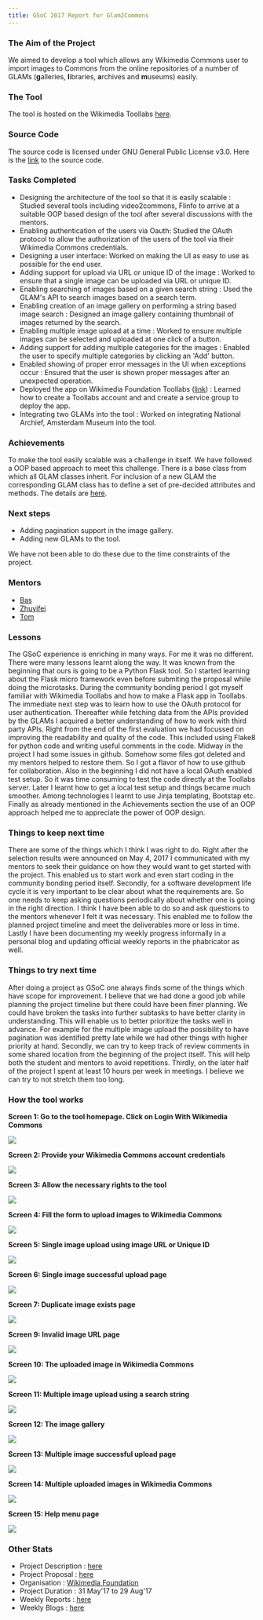 ```yaml
---
title: GSoC 2017 Report for Glam2Commons
---
```


### The Aim of the Project

We aimed to develop a tool which allows any Wikimedia Commons user to import images to Commons from the online repositories 
of a number of GLAMs (**g**alleries, **l**ibraries, **a**rchives and **m**useums) easily.

### The Tool

The tool is hosted on the Wikimedia Toollabs [here](https://tools.wmflabs.org/glam2commons/).

### Source Code

The source code is licensed under GNU General Public License v3.0. Here is the [link](https://github.com/infobliss/sibutest2) to the source code.

### Tasks Completed

- Designing the architecture of the tool so that it is easily scalable : Studied several tools including video2commons, Flinfo to arrive at a suitable OOP based design of the tool after several discussions with the mentors.
- Enabling authentication of the users via Oauth: Studied the OAuth protocol to allow the authorization of the users of the tool via their Wikimedia Commons credentials.
- Designing a user interface: Worked on making the UI as easy to use as possible for the end user.
- Adding support for upload via URL or unique ID of the image : Worked to ensure that a single image can be uploaded via URL or unique ID.
- Enabling searching of images based on a given search string : Used the GLAM's API to search images based on a search term.
- Enabling creation of an image gallery on performing a string based image search : Designed an image gallery containing thumbnail of images returned by the search.
- Enabling multiple image upload at a time : Worked to ensure multiple images can be selected and uploaded at one click of a button.
- Adding support for adding multiple categories for the images : Enabled the user to specify multiple categories by clicking an 'Add' button.
- Enabled showing of proper error messages in the UI when exceptions occur : Ensured that the user is shown proper messages after an unexpected operation.
- Deployed the app on Wikimedia Foundation Toollabs ([link](https://tools.wmflabs.org/glam2commons/)) : Learned how to create a Toollabs account and and create a service group to deploy the app.
- Integrating two GLAMs into the tool : Worked on integrating National Archief, Amsterdam Museum into the tool.

### Achievements

To make the tool easily scalable was a challenge in itself. We have followed a OOP based approach to meet this challenge. There is a base class from which all GLAM classes inherit. For inclusion of a new GLAM the corresponding GLAM class has to define a set of pre-decided attributes and methods. The details are [here](https://commons.m.wikimedia.org/wiki/User:Infobliss/Glam2Commons/How_to_add_a_new_glam).

### Next steps

- Adding pagination support in the image gallery.
- Adding new GLAMs to the tool.

We have not been able to do these due to the time constraints of the project.

### Mentors

- [Bas](https://commons.wikimedia.org/wiki/User:Basvb)
- [Zhuyifei](https://commons.wikimedia.org/wiki/User:Zhuyifei1999)
- [Tom](https://en.wikipedia.org/wiki/User:Tom29739)

### Lessons

The GSoC experience is enriching in many ways. For me it was no different. There were many lessons learnt along the way. It was known from the beginning that ours is going to be a Python Flask tool. So I started learning about the Flask micro framework even before submiting the proposal while doing the microtasks. During the community bonding period I got myself familiar with Wikimedia Toollabs and how to make a Flask app in Toollabs. The immediate next step was to learn how to use the OAuth protocol for user authentication. Thereafter while fetching data from the APIs provided by the GLAMs I acquired a better understanding of how to work with third party APIs. Right from the end of the first evaluation we had focussed on improving the readability and quality of the code. This included using Flake8 for python code and writing useful comments in the code. Midway in the project I had some issues in github. Somehow some files got deleted and my mentors helped to restore them. So I got a flavor of how to use github for collaboration. Also in the beginning I did not have a local OAuth enabled test setup. So it was time consuming to test the code directly at the Toollabs server. Later I learnt how to get a local test setup and things became much smoother. Among technologies I learnt to use Jinja templating, Bootstap etc. Finally as already mentioned in the Achievements section the use of an OOP approach helped me to appreciate the power of OOP design.

### Things to keep next time

There are some of the things which I think I was right to do. Right after the selection results were announced on May 4, 2017 I communicated with my mentors to seek their guidance on how they would want to get started with the project. This enabled us to start work and even start coding in the community bonding period itself. Secondly, for a software development life cycle it is very important to be clear about what the requirements are. So one needs to keep asking questions periodically about whether one is going in the right direction. I think I have been able to do so and ask questions to the mentors whenever I felt it was necessary. This enabled me to follow the planned project timeline and meet the deliverables more or less in time. Lastly I have been documenting my weekly progress informally in a personal blog and updating official weekly reports in the phabricator as well.

### Things to try next time

After doing a project as GSoC one always finds some of the things which have scope for improvement. I believe that we had done a good job while planning the project timeline but there could have been finer planning. We could have broken the tasks into further subtasks to have better clarity in understanding. This will enable us to better prioritize the tasks well in advance. For example for the multiple image upload the possibility to have pagination was identified pretty late while we had other things with higher priority at hand. Secondly, we can try to keep track of review comments in some shared location from the beginning of the project itself. This will help both the student and mentors to avoid repetitions. Thirdly, on the later half of the project I spent at least 10 hours per week in meetings. I believe we can try to not stretch them too long.


### How the tool works

**Screen 1: Go to the tool homepage. Click on Login With Wikimedia Commons**

<img src="/gsoc2017/img/g2c%20homepage.png">

**Screen 2: Provide your Wikimedia Commons account credentials**

<img src="/gsoc2017/img/wikimedia%20login.png">

**Screen 3: Allow the necessary rights to the tool**

<img src="/gsoc2017/img/allow%20some%20rights%20screen.png">

**Screen 4: Fill the form to upload images to Wikimedia Commons**

<img src="/gsoc2017/img/glam%20form.png">

**Screen 5: Single image upload using image URL or Unique ID**

<img src="/gsoc2017/img/single%20image%20upload%20form.png">

**Screen 6: Single image successful upload page**

<img src="/gsoc2017/img/successful%20single%20%20upload.png">

**Screen 7: Duplicate image exists page**

<img src="/gsoc2017/img/duplicate%20upload.png">

**Screen 9: Invalid image URL page**

<img src="/gsoc2017/img/invalid%20url.png">

**Screen 10: The uploaded image in Wikimedia Commons**

<img src="/gsoc2017/img/single%20image%20in%20uploads.png">

**Screen 11: Multiple image upload using a search string**

<img src="/gsoc2017/img/multi%20image%20upload.png">

**Screen 12: The image gallery**

<img src="/gsoc2017/img/image%20gallery.png">

**Screen 13: Multiple image successful upload page**

<img src="/gsoc2017/img/multi%20upload%20success.png">

**Screen 14: Multiple uploaded images in Wikimedia Commons**

<img src="/gsoc2017/img/multi%20image%20filelist.png">

**Screen 15: Help menu page**

<img src="/gsoc2017/img/help%20page.png">

### Other Stats

- Project Description : [here](https://phabricator.wikimedia.org/T138464)
- Project Proposal : [here](https://phabricator.wikimedia.org/T161670)
- Organisation : [Wikimedia Foundation](https://wikimediafoundation.org)
- Project Duration : 31 May'17 to 29 Aug'17
- Weekly Reports : [here](https://phabricator.wikimedia.org/T164555)
- Weekly Blogs : [here](https://infoblissblog.wordpress.com/tag/gsoc/)
